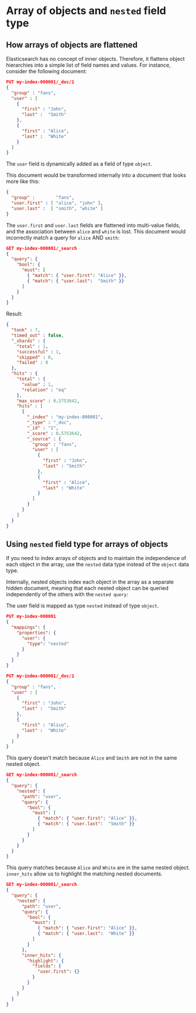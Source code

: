 # Array of objects and `nested` field type

## How arrays of objects are flattened

Elasticsearch has no concept of inner objects.
Therefore, it flattens object hierarchies into a simple list of field names and values. For instance, consider the following document:

```json
PUT my-index-000001/_doc/1
{
  "group" : "fans",
  "user" : [
    {
      "first" : "John",
      "last" :  "Smith"
    },
    {
      "first" : "Alice",
      "last" :  "White"
    }
  ]
}
```

The `user` field is dynamically added as a field of type `object`.

This document would be transformed internally into a document that looks more like this:

```json
{
  "group" :        "fans",
  "user.first" : [ "alice", "john" ],
  "user.last" :  [ "smith", "white" ]
}
```

The `user.first` and `user.last` fields are flattened into multi-value fields, and the association between `alice` and `white` is lost.
This document would incorrectly match a query for `alice` AND `smith`:

```json
GET my-index-000001/_search
{
  "query": {
    "bool": {
      "must": [
        { "match": { "user.first": "Alice" }},
        { "match": { "user.last":  "Smith" }}
      ]
    }
  }
}
```

Result:

```json
{
  "took" : 7,
  "timed_out" : false,
  "_shards" : {
    "total" : 1,
    "successful" : 1,
    "skipped" : 0,
    "failed" : 0
  },
  "hits" : {
    "total" : {
      "value" : 1,
      "relation" : "eq"
    },
    "max_score" : 0.5753642,
    "hits" : [
      {
        "_index" : "my-index-000001",
        "_type" : "_doc",
        "_id" : "1",
        "_score" : 0.5753642,
        "_source" : {
          "group" : "fans",
          "user" : [
            {
              "first" : "John",
              "last" : "Smith"  
            },
            {
              "first" : "Alice",
              "last" : "White"
            }
          ]
        }
      }
    ]
  }
}
```

## Using `nested` field type for arrays of objects

If you need to index arrays of objects and to maintain the independence of each object in the array, use the `nested` data type instead of the `object` data type.

Internally, nested objects index each object in the array as a separate hidden document, meaning that each nested object can be queried independently of the others with the `nested query`:


The user field is mapped as type `nested` instead of type `object`.

```json
PUT my-index-000001
{
  "mappings": {
    "properties": {
      "user": {
        "type": "nested"
      }
    }
  }
}
```

```json
PUT my-index-000001/_doc/1
{
  "group" : "fans",
  "user" : [
    {
      "first" : "John",
      "last" :  "Smith"
    },
    {
      "first" : "Alice",
      "last" :  "White"
    }
  ]
}
```

This query doesn’t match because `Alice` and `Smith` are not in the same nested object.

```json
GET my-index-000001/_search
{
  "query": {
    "nested": {
      "path": "user",
      "query": {
        "bool": {
          "must": [
            { "match": { "user.first": "Alice" }},
            { "match": { "user.last":  "Smith" }}
          ]
        }
      }
    }
  }
}
```

This query matches because `Alice` and `White` are in the same nested object.
`inner_hits` allow us to highlight the matching nested documents.

```json
GET my-index-000001/_search
{
  "query": {
    "nested": {
      "path": "user",
      "query": {
        "bool": {
          "must": [
            { "match": { "user.first": "Alice" }},
            { "match": { "user.last":  "White" }}
          ]
        }
      },
      "inner_hits": {
        "highlight": {
          "fields": {
            "user.first": {}
          }
        }
      }
    }
  }
}
```
